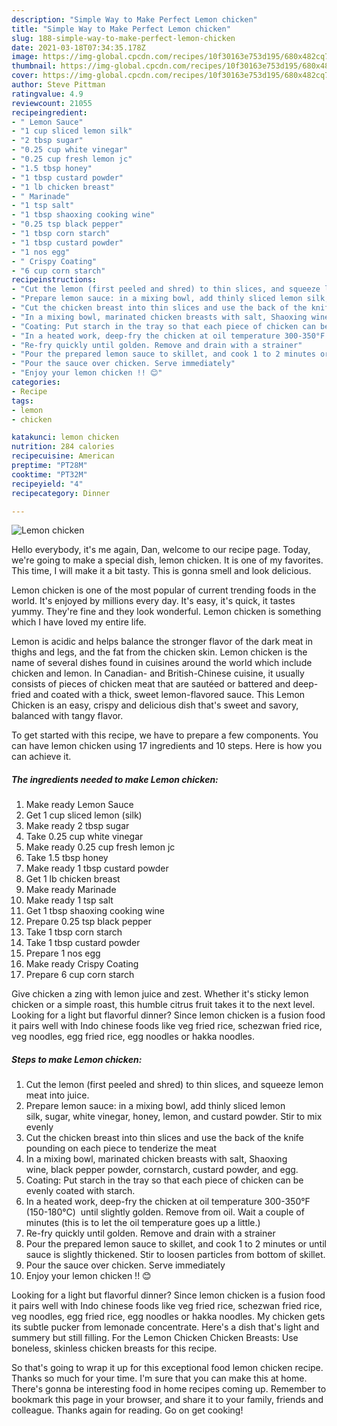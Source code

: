 ```yaml
---
description: "Simple Way to Make Perfect Lemon chicken"
title: "Simple Way to Make Perfect Lemon chicken"
slug: 188-simple-way-to-make-perfect-lemon-chicken
date: 2021-03-18T07:34:35.178Z
image: https://img-global.cpcdn.com/recipes/10f30163e753d195/680x482cq70/lemon-chicken-recipe-main-photo.jpg
thumbnail: https://img-global.cpcdn.com/recipes/10f30163e753d195/680x482cq70/lemon-chicken-recipe-main-photo.jpg
cover: https://img-global.cpcdn.com/recipes/10f30163e753d195/680x482cq70/lemon-chicken-recipe-main-photo.jpg
author: Steve Pittman
ratingvalue: 4.9
reviewcount: 21055
recipeingredient:
- " Lemon Sauce"
- "1 cup sliced lemon silk"
- "2 tbsp sugar"
- "0.25 cup white vinegar"
- "0.25 cup fresh lemon jc"
- "1.5 tbsp honey"
- "1 tbsp custard powder"
- "1 lb chicken breast"
- " Marinade"
- "1 tsp salt"
- "1 tbsp shaoxing cooking wine"
- "0.25 tsp black pepper"
- "1 tbsp corn starch"
- "1 tbsp custard powder"
- "1 nos egg"
- " Crispy Coating"
- "6 cup corn starch"
recipeinstructions:
- "Cut the lemon (first peeled and shred) to thin slices, and squeeze lemon meat into juice."
- "Prepare lemon sauce: in a mixing bowl, add thinly sliced lemon silk, sugar, white vinegar, honey, lemon, and custard powder. Stir to mix evenly"
- "Cut the chicken breast into thin slices and use the back of the knife pounding on each piece to tenderize the meat"
- "In a mixing bowl, marinated chicken breasts with salt, Shaoxing wine, black pepper powder, cornstarch, custard powder, and egg."
- "Coating: Put starch in the tray so that each piece of chicken can be evenly coated with starch."
- "In a heated work, deep-fry the chicken at oil temperature 300-350°F (150-180°C)  until slightly golden. Remove from oil. Wait a couple of minutes (this is to let the oil temperature goes up a little.)"
- "Re-fry quickly until golden. Remove and drain with a strainer"
- "Pour the prepared lemon sauce to skillet, and cook 1 to 2 minutes or until sauce is slightly thickened. Stir to loosen particles from bottom of skillet."
- "Pour the sauce over chicken. Serve immediately"
- "Enjoy your lemon chicken !! 😊"
categories:
- Recipe
tags:
- lemon
- chicken

katakunci: lemon chicken 
nutrition: 284 calories
recipecuisine: American
preptime: "PT28M"
cooktime: "PT32M"
recipeyield: "4"
recipecategory: Dinner

---
```



![Lemon chicken](https://img-global.cpcdn.com/recipes/10f30163e753d195/680x482cq70/lemon-chicken-recipe-main-photo.jpg)

Hello everybody, it's me again, Dan, welcome to our recipe page. Today, we're going to make a special dish, lemon chicken. It is one of my favorites. This time, I will make it a bit tasty. This is gonna smell and look delicious.

Lemon chicken is one of the most popular of current trending foods in the world. It's enjoyed by millions every day. It's easy, it's quick, it tastes yummy. They're fine and they look wonderful. Lemon chicken is something which I have loved my entire life.

Lemon is acidic and helps balance the stronger flavor of the dark meat in thighs and legs, and the fat from the chicken skin. Lemon chicken is the name of several dishes found in cuisines around the world which include chicken and lemon. In Canadian- and British-Chinese cuisine, it usually consists of pieces of chicken meat that are sautéed or battered and deep-fried and coated with a thick, sweet lemon-flavored sauce. This Lemon Chicken is an easy, crispy and delicious dish that&#39;s sweet and savory, balanced with tangy flavor.


To get started with this recipe, we have to prepare a few components. You can have lemon chicken using 17 ingredients and 10 steps. Here is how you can achieve it.

<!--inarticleads1-->

##### The ingredients needed to make Lemon chicken:

1. Make ready  Lemon Sauce
1. Get 1 cup sliced lemon (silk)
1. Make ready 2 tbsp sugar
1. Take 0.25 cup white vinegar
1. Make ready 0.25 cup fresh lemon jc
1. Take 1.5 tbsp honey
1. Make ready 1 tbsp custard powder
1. Get 1 lb chicken breast
1. Make ready  Marinade
1. Make ready 1 tsp salt
1. Get 1 tbsp shaoxing cooking wine
1. Prepare 0.25 tsp black pepper
1. Take 1 tbsp corn starch
1. Take 1 tbsp custard powder
1. Prepare 1 nos egg
1. Make ready  Crispy Coating
1. Prepare 6 cup corn starch


Give chicken a zing with lemon juice and zest. Whether it&#39;s sticky lemon chicken or a simple roast, this humble citrus fruit takes it to the next level. Looking for a light but flavorful dinner? Since lemon chicken is a fusion food it pairs well with Indo chinese foods like veg fried rice, schezwan fried rice, veg noodles, egg fried rice, egg noodles or hakka noodles. 

<!--inarticleads2-->

##### Steps to make Lemon chicken:

1. Cut the lemon (first peeled and shred) to thin slices, and squeeze lemon meat into juice.
1. Prepare lemon sauce: in a mixing bowl, add thinly sliced lemon silk, sugar, white vinegar, honey, lemon, and custard powder. Stir to mix evenly
1. Cut the chicken breast into thin slices and use the back of the knife pounding on each piece to tenderize the meat
1. In a mixing bowl, marinated chicken breasts with salt, Shaoxing wine, black pepper powder, cornstarch, custard powder, and egg.
1. Coating: Put starch in the tray so that each piece of chicken can be evenly coated with starch.
1. In a heated work, deep-fry the chicken at oil temperature 300-350°F (150-180°C)  until slightly golden. Remove from oil. Wait a couple of minutes (this is to let the oil temperature goes up a little.)
1. Re-fry quickly until golden. Remove and drain with a strainer
1. Pour the prepared lemon sauce to skillet, and cook 1 to 2 minutes or until sauce is slightly thickened. Stir to loosen particles from bottom of skillet.
1. Pour the sauce over chicken. Serve immediately
1. Enjoy your lemon chicken !! 😊


Looking for a light but flavorful dinner? Since lemon chicken is a fusion food it pairs well with Indo chinese foods like veg fried rice, schezwan fried rice, veg noodles, egg fried rice, egg noodles or hakka noodles. My chicken gets its subtle pucker from lemonade concentrate. Here&#39;s a dish that&#39;s light and summery but still filling. For the Lemon Chicken Chicken Breasts: Use boneless, skinless chicken breasts for this recipe. 

So that's going to wrap it up for this exceptional food lemon chicken recipe. Thanks so much for your time. I'm sure that you can make this at home. There's gonna be interesting food in home recipes coming up. Remember to bookmark this page in your browser, and share it to your family, friends and colleague. Thanks again for reading. Go on get cooking!
